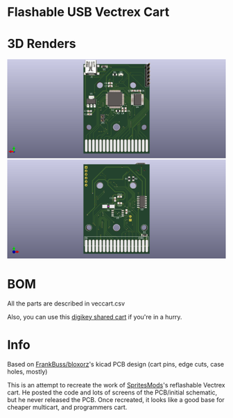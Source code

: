 Flashable USB Vectrex Cart
==========================

3D Renders
==========
![Front Render](renders/veccart-3d-front.png)
![Back Render](renders/veccart-3d-back.png)

BOM
===

All the parts are described in veccart.csv

Also, you can use this [digikey shared cart](https://www.digikey.com/short/phj9qt) if you're in a hurry.

Info
====

Based on [FrankBuss/bloxorz](https://github.com/FrankBuss/bloxorz)'s kicad PCB design (cart pins, edge cuts, case holes, mostly)

This is an attempt to recreate the work of [SpritesMods](http://spritesmods.com/?art=veccart&page=1)'s reflashable Vectrex cart. He posted the code and lots of screens of the PCB/initial schematic, but he never released the PCB. Once recreated, it looks like a good base for cheaper multicart, and programmers cart.
